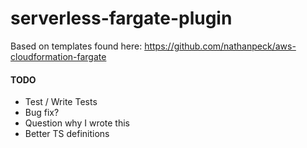# serverless-fargate-plugin

Based on templates found here: https://github.com/nathanpeck/aws-cloudformation-fargate

#### TODO
- Test / Write Tests
- Bug fix?
- Question why I wrote this
- Better TS definitions
